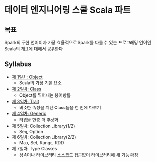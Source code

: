 # 데이터 엔지니어링 스쿨 Scala 파트

## 목표

Spark의 구현 언어이자 가장 효율적으로 Spark를 다룰 수 있는 프로그래밍 언어인 Scala의 개요에 대해서 공부한다

## Syllabus

* [제 1일차: Object](/Class1.html)
  * Scala의 가장 기본 요소
* [제 2일차: Class](/Class2.html)
  * Object를 찍어내는 붕어빵틀
* [제 3일차: Trait](/Class3.html)
  * 비슷한 속성을 지닌 Class들을 한 번에 다루기
* [제 4일차: Generic](/Class4.html)
  * 타입을 한층 더 추상화
* 제 5일차: Collection Library(1/2)
  * Seq, Option
* 제 6일차: Collection Library(2/2)
  * Map, Set, Range, RDD
* 제 7일차: Type Classes
  * 상속이나 라이브러리 소스코드 접근없이 라이브러리에 새 기능 확장
